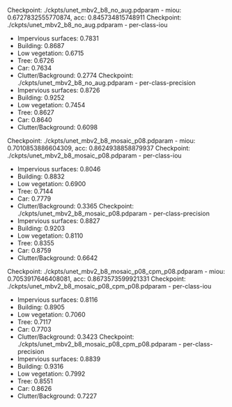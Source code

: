 
Checkpoint: ./ckpts/unet_mbv2_b8_no_aug.pdparam - miou: 0.6727832555770874, acc: 0.845734815748911
Checkpoint: ./ckpts/unet_mbv2_b8_no_aug.pdparam - per-class-iou
   - Impervious surfaces: 0.7831
   - Building: 0.8687
   - Low vegetation: 0.6715
   - Tree: 0.6726
   - Car: 0.7634
   - Clutter/Background: 0.2774
Checkpoint: ./ckpts/unet_mbv2_b8_no_aug.pdparam - per-class-precision
   - Impervious surfaces: 0.8726
   - Building: 0.9252
   - Low vegetation: 0.7454
   - Tree: 0.8627
   - Car: 0.8640
   - Clutter/Background: 0.6098


Checkpoint: ./ckpts/unet_mbv2_b8_mosaic_p08.pdparam - miou: 0.7010853886604309, acc: 0.8624938858879937
Checkpoint: ./ckpts/unet_mbv2_b8_mosaic_p08.pdparam - per-class-iou
   - Impervious surfaces: 0.8046
   - Building: 0.8832
   - Low vegetation: 0.6900
   - Tree: 0.7144
   - Car: 0.7779
   - Clutter/Background: 0.3365
Checkpoint: ./ckpts/unet_mbv2_b8_mosaic_p08.pdparam - per-class-precision
   - Impervious surfaces: 0.8827
   - Building: 0.9203
   - Low vegetation: 0.8110
   - Tree: 0.8355
   - Car: 0.8759
   - Clutter/Background: 0.6642


Checkpoint: ./ckpts/unet_mbv2_b8_mosaic_p08_cpm_p08.pdparam - miou: 0.7053917646408081, acc: 0.8673573599921331
Checkpoint: ./ckpts/unet_mbv2_b8_mosaic_p08_cpm_p08.pdparam - per-class-iou
   - Impervious surfaces: 0.8116
   - Building: 0.8905
   - Low vegetation: 0.7060
   - Tree: 0.7117
   - Car: 0.7703
   - Clutter/Background: 0.3423
Checkpoint: ./ckpts/unet_mbv2_b8_mosaic_p08_cpm_p08.pdparam - per-class-precision
   - Impervious surfaces: 0.8839
   - Building: 0.9316
   - Low vegetation: 0.7992
   - Tree: 0.8551
   - Car: 0.8626
   - Clutter/Background: 0.7227